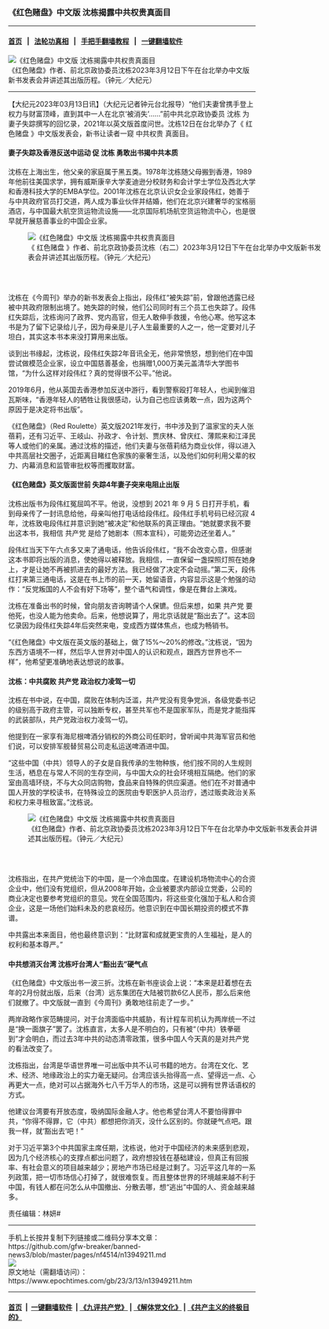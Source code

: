 ### 《红色赌盘》中文版 沈栋揭露中共权贵真面目
------------------------

#### [首页](https://github.com/gfw-breaker/banned-news3/blob/master/README.md) &nbsp;&nbsp;|&nbsp;&nbsp; [法轮功真相](https://github.com/begood0513/basic/blob/master/README.md)  &nbsp;&nbsp;|&nbsp;&nbsp; [手把手翻墙教程](https://github.com/gfw-breaker/guides/wiki)  &nbsp;&nbsp;|&nbsp;&nbsp; [一键翻墙软件](https://github.com/gfw-breaker/nogfw/blob/master/README.md)  



<div><img alt="《红色赌盘》中文版 沈栋揭露中共权贵真面目" class="attachment-djy_600_400 size-djy_600_400 wp-post-image" src="https://i.epochtimes.com/assets/uploads/2023/03/id13949610-2303130945532378-600x400.jpg"/>
<div class="caption">
 《红色赌盘》作者、前北京政协委员沈栋2023年3月12日下午在台北举办中文版新书发表会并讲述其出版历程。（钟元／大纪元）
</div></div><hr/>


<div><p>
 【大纪元2023年03月13日讯】（大纪元记者钟元台北报导）“他们夫妻曾携手登上权力与财富顶峰，直到其中一人在北京‘被消失’……”前中共北京政协委员
 <ok href="https://www.epochtimes.com/gb/tag/%E6%B2%88%E6%A0%8B.html">
  沈栋
 </ok>
 为妻子失踪撰写的回忆录，2021年以英文版首度问世。沈栋12日在台北举办了《
 <ok href="https://www.epochtimes.com/gb/tag/%E7%BA%A2%E8%89%B2%E8%B5%8C%E7%9B%98.html">
  红色赌盘
 </ok>
 》中文版发表会，新书让读者一窥
 <ok href="https://www.epochtimes.com/gb/tag/%E4%B8%AD%E5%85%B1%E6%9D%83%E8%B4%B5.html">
  中共权贵
 </ok>
 真面目。
</p>
<h4>
 妻子失踪及香港反送中运动 促
 <ok href="https://www.epochtimes.com/gb/tag/%E6%B2%88%E6%A0%8B.html">
  沈栋
 </ok>
 勇敢出书揭中共本质
</h4>
<p>
 沈栋在上海出生，他父亲的家庭属于黑五类。1978年沈栋随父母搬到香港，1989年他前往美国求学，拥有威斯康辛大学麦迪逊分校财务和会计学士学位及西北大学和香港科技大学的EMBA学位。2001年沈栋在北京认识女企业家段伟红，她善于与中共政府官员打交道，两人成为事业伙伴并结婚，他们在北京兴建奢华的宝格丽酒店，与中国最大航空货运物流设施——北京国际机场航空货运物流中心，也是很早就开展慈善事业的中国企业家。
</p>
<figure aria-describedby="caption-attachment-13949611" class="wp-caption aligncenter" id="attachment_13949611" style="width: 600px">
 <ok href="https://i.epochtimes.com/assets/uploads/2023/03/id13949611-2303130945572378.jpg" target="_blank">
  <img alt="《红色赌盘》中文版 沈栋揭露中共权贵真面目" class="size-large wp-image-13949611" src="https://i.epochtimes.com/assets/uploads/2023/03/id13949611-2303130945572378-600x450.jpg" title="《红色赌盘》中文版 沈栋揭露中共权贵真面目"/>
 </ok>
 <br/><figcaption class="wp-caption-text" id="caption-attachment-13949611">
  《
  <ok href="https://www.epochtimes.com/gb/tag/%E7%BA%A2%E8%89%B2%E8%B5%8C%E7%9B%98.html">
   红色赌盘
  </ok>
  》作者、前北京政协委员沈栋（右二）2023年3月12日下午在台北举办中文版新书发表会并讲述其出版历程。（钟元／大纪元）
 </figcaption><br/>
</figure><br/>
<p>
 沈栋在《今周刊》举办的新书发表会上指出，段伟红“被失踪”前，曾跟他透露已经被中共政府限制出境了。她失踪的时候，他们公司同时有三个员工也失踪了。段伟红失踪后，沈栋询问了政界、党内高官，但无人敢伸手救援，令他心寒。他写这本书是为了留下记录给儿子，因为母亲是儿子人生最重要的人之一，他一定要对儿子坦白，其实这本书本来没打算用来出版。
</p>
<p>
 谈到出书缘起，沈栋说，段伟红失踪2年音讯全无，他非常愤怒，想到他们在中国尝试做模范企业家，设立中国慈善基金，也捐赠1,000万美元盖清华大学图书馆，“为什么这样对段伟红？真的觉得很不公平。”他说。
</p>
<p>
 2019年6月，他从英国去香港参加反送中游行，看到警察殴打年轻人，也闻到催泪瓦斯味，“香港年轻人的牺牲让我很感动，认为自己也应该勇敢一点，因为这两个原因于是决定将书出版”。
</p>
<p>
 《红色赌盘》（Red Roulette）英文版2021年发行，书中涉及到了温家宝的夫人张蓓莉，还有习近平、王岐山、孙政才、令计划、贾庆林、曾庆红、薄熙来和江泽民等人或他们的亲属。通过沈栋的描述，他们夫妻与张蓓莉结为商业伙伴，得以进入中共高层社交圈子，近距离目睹红色家族的豪奢生活，以及他们如何利用父辈的权力、内幕消息和监管审批权等而攫取财富。
</p>
<h4>
 《红色赌盘》英文版面世前 失踪4年妻子突来电阻止出版
</h4>
<p>
 沈栋出版书为段伟红冤屈鸣不平。他说，没想到
 <span lang="EN-US">
  2021
 </span>
 年
 <span lang="EN-US">
  9
 </span>
 月
 <span lang="EN-US">
  5
 </span>
 日打开手机，看到母亲传了一封讯息给他，母亲叫他打电话给段伟红。段伟红手机号码已经沉寂
 <span lang="EN-US">
  4
 </span>
 年，沈栋致电段伟红并意识到她“被决定”和他联系的真正理由。“她就要求我不要出这本书，我相信
 <span lang="EN-US">
  <ok href="https://www.epochtimes.com/gb/tag/%e5%85%b1%e7%94%a2%e9%bb%a8.html">
   共产党
  </ok>
 </span>
 是给了她剧本（照本宣科），可能旁边还坐着人。”
</p>
<p>
 段伟红当天下午六点多又来了通电话，他告诉段伟红，“我不会改变心意，但感谢这本书即将出版的消息，使她得以被释放。我相信，一直保留一盏探照灯照在她身上，才是让她不再被抓进去的最好方法。我已经做了决定不会动摇。”第二天，段伟红打来第三通电话，这是在书上市的前一天，她留语音，内容显示这是个勉强的动作：“反党叛国的人不会有好下场等”，整个语气和调性，像是在舞台上演戏。
</p>
<p>
 沈栋在准备出书的时候，曾向朋友咨询聘请个人保镳。但后来想，如果
 <ok href="https://www.epochtimes.com/gb/tag/%E5%85%B1%E4%BA%A7%E5%85%9A.html">
  共产党
 </ok>
 要他死，也没人能为他卖命。后来，他想说算了，用北京话就是“豁出去了”。这本回忆录因为段伟红失踪4年后突然来电，变成西方媒体焦点，也成为畅销书。
</p>
<p>
 “《红色赌盘》中文版在英文版的基础上，做了15%～20%的修改。”沈栋说，“因为东西方语境不一样，然后华人世界对中国人的认识和观点，跟西方世界也不一样”，他希望更准确地表达想说的故事。
</p>
<h4>
 沈栋：中共腐败
 <ok href="https://www.epochtimes.com/gb/tag/%E5%85%B1%E4%BA%A7%E5%85%9A.html">
  共产党
 </ok>
 政治权力凌驾一切
</h4>
<p>
 沈栋在书中说，在中国，腐败在体制内泛滥，共产党没有竞争党派，各级党委书记的级别高于政府主管，可以独断专权，甚至共军也不是国家军队，而是党才能指挥的武装部队，共产党政治权力凌驾一切。
</p>
<p>
 他提到在一家享有海尼根啤酒分销权的外商公司任职时，曾听闻中共海军官员和他们说，可以安排军舰替贸易公司走私运送啤酒进中国。
</p>
<p>
 “这些中国（中共）领导人的子女是自我传承的生物种族，他们按不同的人生规则生活，栖息在与常人不同的生存空间，与中国大众的社会环境相互隔绝。他们的家室由高墙环绕，不与大众同店购物，食品来自特殊的供应渠道。他们在不对普通中国人开放的学校读书，在特殊设立的医院由专职医护人员治疗，透过贩卖政治关系和权力来寻租致富。”沈栋说。
</p>
<figure aria-describedby="caption-attachment-13949609" class="wp-caption aligncenter" id="attachment_13949609" style="width: 600px">
 <ok href="https://i.epochtimes.com/assets/uploads/2023/03/id13949609-2303130945472378.jpg" target="_blank">
  <img alt="《红色赌盘》中文版 沈栋揭露中共权贵真面目" class="size-large wp-image-13949609" src="https://i.epochtimes.com/assets/uploads/2023/03/id13949609-2303130945472378-600x450.jpg" title="《红色赌盘》中文版 沈栋揭露中共权贵真面目"/>
 </ok>
 <br/><figcaption class="wp-caption-text" id="caption-attachment-13949609">
  《红色赌盘》作者、前北京政协委员沈栋2023年3月12日下午在台北举办中文版新书发表会并讲述其出版历程。（钟元／大纪元）
 </figcaption><br/>
</figure><br/>
<p>
 沈栋指出，在共产党统治下的中国，是一个冷血国度。在建设机场物流中心的合资企业中，他们没有党组织，但从2008年开始，企业被要求内部设立党委，公司的商业决定也要参考党组织的意见。党在全国范围内，将这些变化强加于私人和合资企业，这是一场他们始料未及的悲哀经历。他意识到在中国长期投资的模式不靠谱。
</p>
<p>
 中共露出本来面目，他也最终意识到：“比财富和成就更宝贵的人生福祉，是人的权利和基本尊严。”
</p>
<h4>
 中共想消灭台湾 沈栋吁台湾人“豁出去”硬气点
</h4>
<p>
 《红色赌盘》中文版出书一波三折。沈栋在新书座谈会上说：“本来是赶着想在去年的2月份就出版，后来（台湾）远东集团在大陆被罚款6亿人民币，那么后来他们就撤了。中文版就一直到《今周刊》勇敢地往前走了一步。”
</p>
<p>
 两岸政略作家范畴提问，对于台湾面临中共威胁，有计程车司机认为两岸统一不过是“换一面旗子”罢了。沈栋直言，太多人是不明白的，只有被“（中共）铁拳砸到”才会明白，而过去3年中共的动态清零政策，很多中国人今天真的是对共产党的看法改变了。
</p>
<p>
 沈栋指出，台湾是华语世界唯一可出版中共不认可书籍的地方。台湾在文化、艺术、经济、地缘政治上的实力毫无疑问。台湾应该头抬得高一点、望得远一点、心再更大一点，绝对可以占据海外七八千万华人的市场，这是可以拥有世界话语权的方式。
</p>
<p>
 他建议台湾要有开放态度，吸纳国际金融人才。他也希望台湾人不要怕得罪中共，“你得不得罪，它（中共）都想把你消灭，没什么区别的。你就硬气点吧。跟我一样，就‘豁出去’吧！”
</p>
<p>
 对于习近平第3个中共国家主席任期，沈栋说，他对于中国经济的未来感到悲观，因为几个经济核心的支撑点都出问题了，政府想投钱在基础建设，但真正有回报率、有社会意义的项目越来越少；房地产市场已经是过剩了。习近平这几年的一系列政策，把一切市场信心打掉了，就很难恢复。而且整体世界的环境越来越不利于中国，有钱人都在问怎么从中国撤出、分散去哪，想“逃出”中国的人、资金越来越多。
</p>
<p>
 责任编辑：林妍#
</p>
</div>
<hr/>
手机上长按并复制下列链接或二维码分享本文章：<br/>
https://github.com/gfw-breaker/banned-news3/blob/master/pages/nf4514/n13949211.md <br/>
<a href='https://github.com/gfw-breaker/banned-news3/blob/master/pages/nf4514/n13949211.md'><img src='https://github.com/gfw-breaker/banned-news3/blob/master/pages/nf4514/n13949211.md.png'/></a> <br/>
原文地址（需翻墙访问）：https://www.epochtimes.com/gb/23/3/13/n13949211.htm


------------------------
#### [首页](https://github.com/gfw-breaker/banned-news3/blob/master/README.md) &nbsp;|&nbsp; [一键翻墙软件](https://github.com/gfw-breaker/nogfw/blob/master/README.md) &nbsp;| [《九评共产党》](https://github.com/gfw-breaker/9ping.md/blob/master/README.md#九评之一评共产党是什么) | [《解体党文化》](https://github.com/gfw-breaker/jtdwh.md/blob/master/README.md) | [《共产主义的终极目的》](https://github.com/gfw-breaker/gczydzjmd.md/blob/master/README.md)


<img src='http://gfw-breaker.win/banned-news3/pages/nf4514/n13949211.md' width='0px' height='0px'/>